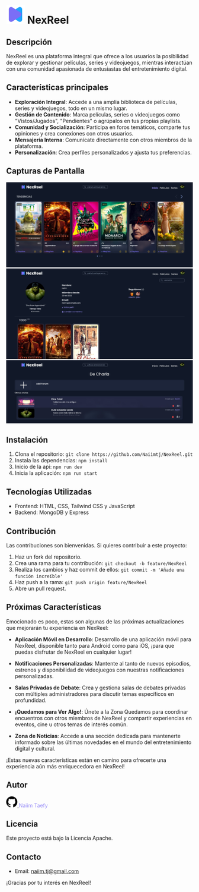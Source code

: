 # <img src="https://github.com/Naiimtj/NexReel/blob/main/web/public/img/logo.svg" width="50" height="50" alt="NexReel_Logo"> NexReel

## Descripción

NexReel es una plataforma integral que ofrece a los usuarios la posibilidad de explorar y gestionar películas, series y videojuegos, mientras interactúan con una comunidad apasionada de entusiastas del entretenimiento digital.

## Características principales

- **Exploración Integral**: Accede a una amplia biblioteca de películas, series y videojuegos, todo en un mismo lugar.
- **Gestión de Contenido**: Marca películas, series o videojuegos como "Vistos/Jugados", "Pendientes" o agrúpalos en tus propias playlists.
- **Comunidad y Socialización**: Participa en foros temáticos, comparte tus opiniones y crea conexiones con otros usuarios.
- **Mensajería Interna**: Comunícate directamente con otros miembros de la plataforma.
- **Personalización**: Crea perfiles personalizados y ajusta tus preferencias.

## Capturas de Pantalla

![Screenshot 1](https://github.com/Naiimtj/NexReel/blob/main/web/public/img/Screenshot_1.jpg)
![Screenshot 2](https://github.com/Naiimtj/NexReel/blob/main/web/public/img/Screenshot_2.jpg)
![Screenshot 3](https://github.com/Naiimtj/NexReel/blob/main/web/public/img/Screenshot_3.jpg)

## Instalación

1. Clona el repositorio: `git clone https://github.com/Naiimtj/NexReel.git`
2. Instala las dependencias: `npm install`
3. Inicio de la api: `npm run dev`
4. Inicia la aplicación: `npm run start`

## Tecnologías Utilizadas

- Frontend: HTML, CSS, Tailwind CSS y JavaScript
- Backend: MongoDB y Express

## Contribución

Las contribuciones son bienvenidas. Si quieres contribuir a este proyecto:

1. Haz un fork del repositorio.
2. Crea una rama para tu contribución: `git checkout -b feature/NexReel`
3. Realiza los cambios y haz commit de ellos: `git commit -m 'Añade una función increíble'`
4. Haz push a la rama: `git push origin feature/NexReel`
5. Abre un pull request.

## Próximas Características

Emocionado es poco, estas son algunas de las próximas actualizaciones que mejorarán tu experiencia en NexReel:

- **Aplicación Móvil en Desarrollo**: Desarrollo de una aplicación móvil para NexReel, disponible tanto para Android como para iOS, ¡para que puedas disfrutar de NexReel en cualquier lugar!
- **Notificaciones Personalizadas**: Mantente al tanto de nuevos episodios, estrenos y disponibilidad de videojuegos con nuestras notificaciones personalizadas.
- **Salas Privadas de Debate**: Crea y gestiona salas de debates privadas con múltiples administradores para discutir temas específicos en profundidad.

- **¡Quedamos para Ver Algo!**: Únete a la Zona Quedamos para coordinar encuentros con otros miembros de NexReel y compartir experiencias en eventos, cine u otros temas de interés común.

- **Zona de Noticias**: Accede a una sección dedicada para mantenerte informado sobre las últimas novedades en el mundo del entretenimiento digital y cultural.

¡Estas nuevas características están en camino para ofrecerte una experiencia aún más enriquecedora en NexReel!

## Autor

  <a href="https://github.com/Naiimtj" target="_blank">
    <img src="https://github.com/Naiimtj/NexReel/blob/main/web/public/img/github.png" width="30" height="30">
  </a>
  <a href="https://github.com/Naiimtj" target="_blank" style="text-decoration: none; color: #9C92F8;">Naiim Taefy</a>

## Licencia

Este proyecto está bajo la Licencia Apache.

## Contacto

- Email: naiim.tj@gmail.com

¡Gracias por tu interés en NexReel!
